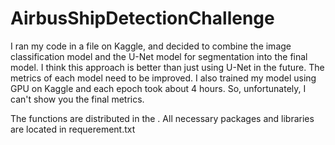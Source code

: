 # AirbusShipDetectionChallenge

I ran my code in a file on Kaggle, and decided to combine the image classification model and the U-Net model for segmentation into the final model.
I think this approach is better than just using U-Net in the future. The metrics of each model need to be improved.
I also trained my model using GPU on Kaggle and each epoch took about 4 hours. So, unfortunately, I can't show you the final metrics.

The functions are distributed in the . 
All necessary packages and libraries are located in requerement.txt 

